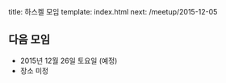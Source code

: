 title: 하스켈 모임
template: index.html
next: /meetup/2015-12-05

## 다음 모임

- 2015년 12월 26일 토요일 (예정)
- 장소 미정
